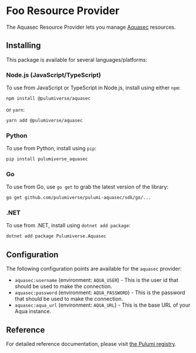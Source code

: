 # Foo Resource Provider

The Aquasec Resource Provider lets you manage [Aquasec](https://www.aquasec.com/) resources.

## Installing

This package is available for several languages/platforms:

### Node.js (JavaScript/TypeScript)

To use from JavaScript or TypeScript in Node.js, install using either `npm`:

```bash
npm install @pulumiverse/aquasec
```

or `yarn`:

```bash
yarn add @pulumiverse/aquasec
```

### Python

To use from Python, install using `pip`:

```bash
pip install pulumiverse_aquasec
```

### Go

To use from Go, use `go get` to grab the latest version of the library:

```bash
go get github.com/pulumiverse/pulumi-aquasec/sdk/go/...
```

### .NET

To use from .NET, install using `dotnet add package`:

```bash
dotnet add package Pulumiverse.Aquasec
```

## Configuration

The following configuration points are available for the `aquasec` provider:

- `aquasec:username` (environment: `AQUA_USER`) - This is the user id that should be used to make the connection.
- `aquasec:password` (environment: `AQUA_PASSWORD`) - This is the password that should be used to make the connection.
- `aquasec:aqua_url` (environment: `AQUA_URL`) - This is the base URL of your Aqua instance.

## Reference

For detailed reference documentation, please visit [the Pulumi registry](https://www.pulumi.com/registry/packages/aquasec/api-docs/).
